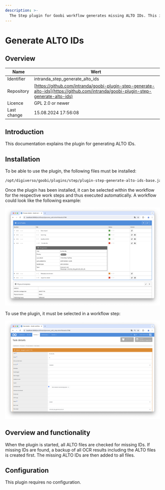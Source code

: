 ```yaml
---
description: >-
  The Step plugin for Goobi workflow generates missing ALTO IDs. This is required for the ALTO editor to work properly. Some external OCR tools don't provide these ALTO IDs. This plugin can then be used to generate them afterwards.
---
```


# Generate ALTO IDs

## Overview

Name                     | Wert
-------------------------|-----------
Identifier               | intranda_step_generate_alto_ids
Repository               | [https://github.com/intranda/goobi-plugin-step-generate-alto-ids](https://github.com/intranda/goobi-plugin-step-generate-alto-ids)
Licence              | GPL 2.0 or newer 
Last change    | 15.08.2024 17:56:08


## Introduction
This documentation explains the plugin for generating ALTO IDs.

## Installation
To be able to use the plugin, the following files must be installed:

```bash
/opt/digiverso/goobi/plugins/step/plugin-step-generate-alto-ids-base.jar
```

Once the plugin has been installed, it can be selected within the workflow for the respective work steps and thus executed automatically. A workflow could look like the following example:

![Example of a workflow structure](images/goobi-plugin-step-generate-alto-ids_screen1_en.png)

To use the plugin, it must be selected in a workflow step:

![Configuration of the workflow step for using the plugin](images/goobi-plugin-step-generate-alto-ids_screen2_en.png)


## Overview and functionality
When the plugin is started, all ALTO files are checked for missing IDs.
If missing IDs are found, a backup of all OCR results including the ALTO files is created first.
The missing ALTO IDs are then added to all files.


## Configuration
This plugin requires no configuration.